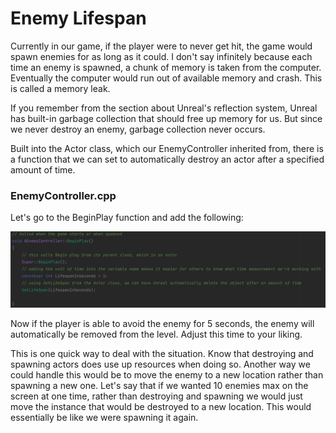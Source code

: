 # Enemy Lifespan
Currently in our game, if the player were to never get hit, the game would spawn enemies for as long as it could.
I don't say infinitely because each time an enemy is spawned, a chunk of memory is taken from the computer. Eventually the computer would run out of available memory and crash. This is called a memory leak.

If you remember from the section about Unreal's reflection system, Unreal has built-in garbage collection that should free up memory for us. But since we never destroy an enemy, garbage collection never occurs.

Built into the Actor class, which our EnemyController inherited from, there is a function that we can set to automatically destroy an actor after a specified amount of time.

### EnemyController.cpp
Let's go to the BeginPlay function and add the following:

![img.png](img.png)

Now if the player is able to avoid the enemy for 5 seconds, the enemy will automatically be removed from the level. Adjust this time to your liking.

This is one quick way to deal with the situation. Know that destroying and spawning actors does use up resources when doing so. 
Another way we could handle this would be to move the enemy to a new location rather than spawning a new one.
Let's say that if we wanted 10 enemies max on the screen at one time, rather than destroying and spawning we would just move the instance that would be destroyed to a new location. This would essentially be like we were spawning it again.